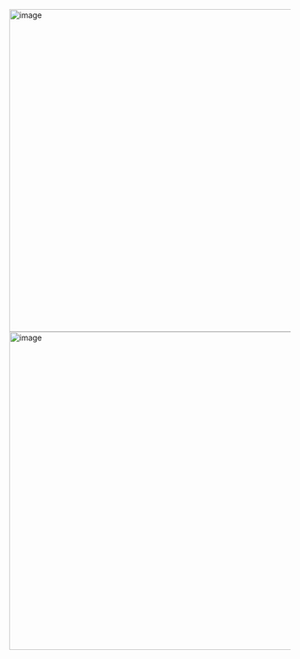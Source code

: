 


<img width="578" alt="image" src="https://github.com/user-attachments/assets/37a40b05-0afb-415e-a72e-d788cea491a8">



<img width="570" alt="image" src="https://github.com/user-attachments/assets/827608d1-afac-4c16-89b3-fc532400b6bb">
